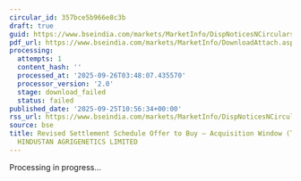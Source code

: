 ```yaml
---
circular_id: 357bce5b966e8c3b
draft: true
guid: https://www.bseindia.com/markets/MarketInfo/DispNoticesNCirculars.aspx?Noticeid={7C929258-20D0-4210-93E8-86A0EF438FC8}&noticeno=20250925-13&dt=09/25/2025&icount=13&totcount=65&flag=0
pdf_url: https://www.bseindia.com/markets/MarketInfo/DownloadAttach.aspx?id=20250925-13&attachedId=
processing:
  attempts: 1
  content_hash: ''
  processed_at: '2025-09-26T03:48:07.435570'
  processor_version: '2.0'
  stage: download_failed
  status: failed
published_date: '2025-09-25T10:56:34+00:00'
rss_url: https://www.bseindia.com/markets/MarketInfo/DispNoticesNCirculars.aspx?Noticeid={7C929258-20D0-4210-93E8-86A0EF438FC8}&noticeno=20250925-13&dt=09/25/2025&icount=13&totcount=65&flag=0
source: bse
title: Revised Settlement Schedule Offer to Buy – Acquisition Window (Takeover) for
  HINDUSTAN AGRIGENETICS LIMITED
---
```


Processing in progress...